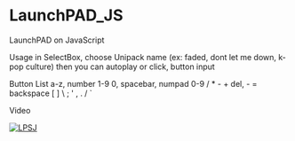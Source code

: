 # LaunchPAD_JS
LaunchPAD on JavaScript

Usage
	in SelectBox, choose Unipack name (ex: faded, dont let me down, k-pop culture)
 	then you can autoplay or click, button input
  
Button List
	a-z, number 1-9 0, spacebar, numpad 0-9 / * - + del, - = backspace [ ] \ ; ' , . / `

Video

[![LPSJ](https://github.com/rouismia/LaunchPAD_JS/blob/master/GIF4.gif?raw=true)](https://youtu.be/Q-2MmORCvQo "LPSJ")
